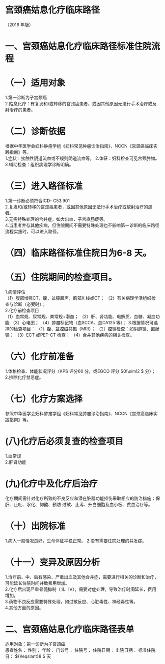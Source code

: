# 宫颈癌姑息化疗临床路径  
（2016 年版）  
# 一、宫颈癌姑息化疗临床路径标准住院流程  
# （一）适用对象  
1.第一诊断为子宫颈癌  
2.姑息化疗：有复发和/或转移的宫颈癌患者，或因其他原因无法行手术治疗或反射治疗的患者。  
# （二）诊断依据  
根据中华医学会妇科肿瘤学组《妇科常见肿瘤诊治指南》、NCCN《宫颈癌临床实践指南》等。  
1.症状：接触性阴道流血或不规则阴道流血等。  2.体征：妇科检查可见宫颈肿物。  3.辅助检查：组织病理学诊断明确。  
# （三）进入路径标准  
1.第一诊断必须符合ICD- C53.901  
2.复发和/或转移的宫颈癌患者，或因其他原因无法行手术治疗或放射治疗的患者。  
3.无需特殊处理的合并症，如大出血、子宫直肠瘘等。  
4.当患者并存其他疾病，但住院期间不需要特殊处理也不影响第一诊断的临床路径流程实施时，可以进入路径。  
# （四）临床路径标准住院日为6-8 天。  
# （五）住院期间的检查项目。  
1.病情评估  
（1）腹部增强CT，腹、盆腔超声，胸部X 线或CT； （2）有关病理学活组织检查与诊断（必要时）；  
2.化疗前检查项目  
（1）血常规、尿常规、粪常规+潜血； （2）肝、肾功能、电解质、血糖、凝血功能 （3）心电图； （4）肿瘤标记物（血SCCA、血CA125 等）；  3.根据情况可选择的检查项目： （1）腹、盆腔磁共振（MRI）； （2）腔镜检查：如阴道镜、直肠镜； （3）ECT 或PET-CT 检查； （4）合并其他疾病的相关检查。  
# （六）化疗前准备  
1.体格检查、体能状况评分（KPS 评分60 分，或EGCO 评分 $0\!\sim\!2 $ 分）；  
2.排除化疗禁忌症。  
# （七）化疗方案选择  
参照中华医学会妇科肿瘤学组《妇科常见肿瘤诊治指南》、NCCN《宫颈癌临床实践指南》等。  
# (八)化疗后必须复查的检查项目  
1.血常规  
2.肝肾功能  
# (九)化疗中及化疗后治疗  
化疗期间需针对化疗所致的不良反应和潜在脏器功能损伤采取相应的防治措施：保肝、止吐、水化、抑酸、预防 过敏、止泻、升白细胞及血小板、贫血治疗等。  
# （十）出院标准  
1.病人一般情况良好，生命体征平稳正常。 2.没有需要住院处理的并发症。  
# （十一）变异及原因分析  
1.治疗前、中、后有感染、严重出血及其他合并症，需要进行相关的诊断和治疗，可能延长住院时间并致费用增加。  
2.化疗后出现严重骨髓抑制（Ⅲ、Ⅳ），需要对症处理，导致治疗时间延长，费用增加。  
3.药物不良反应需要特殊处理，如过敏反应、心脏毒性、神经毒性等。  
4.其他方面的原因。  
# 二、宫颈癌姑息化疗临床路径表单  
适用对象：第一诊断为子宫颈癌  
患者姓名：           性别：   年龄：     门诊号：     住院号：         住院日期：              出院日期：                  标准住院日： ${\leqslant}8 $ 天  
